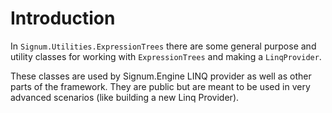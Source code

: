 # Introduction

In `Signum.Utilities.ExpressionTrees` there are some general purpose and utility classes for working with `ExpressionTrees` and making a `LinqProvider`. 

These classes are used by Signum.Engine LINQ provider as well as other parts of the framework. They are public but are meant to be used in very advanced scenarios (like building a new Linq Provider). 